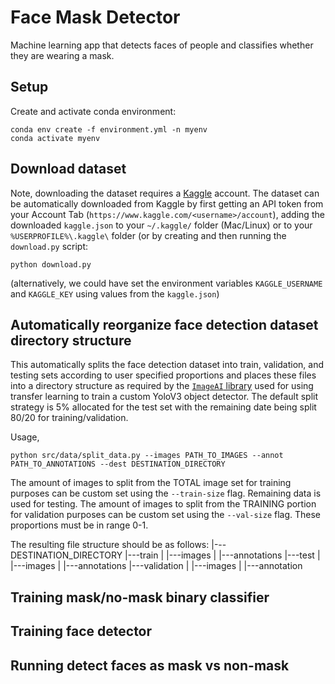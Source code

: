 # Face Mask Detector
Machine learning app that detects faces of people and classifies whether they are wearing a mask.

## Setup
Create and activate conda environment:
```
conda env create -f environment.yml -n myenv
conda activate myenv
```
## Download dataset
Note, downloading the dataset requires a [Kaggle](www.kaggle.com) account. The dataset can be automatically downloaded from Kaggle by first getting an API token from your Account Tab (`https://www.kaggle.com/<username>/account`), adding the downloaded `kaggle.json` to your `~/.kaggle/` folder (Mac/Linux) or to your `%USERPROFILE%\.kaggle\` folder (or by creating and then running the `download.py` script:
```
python download.py
```
(alternatively, we could have set the environment variables `KAGGLE_USERNAME` and `KAGGLE_KEY` using values from the `kaggle.json`)

## Automatically reorganize face detection dataset directory structure
This automatically splits the face detection dataset into train, validation, and testing sets according to user specified proportions and places these files into a directory structure as required by the [`ImageAI` library](https://github.com/OlafenwaMoses/ImageAI) used for using transfer learning to train a custom YoloV3 object detector. The default split strategy is 5% allocated for the test set with the remaining date being split 80/20 for training/validation.

Usage,
```
python src/data/split_data.py --images PATH_TO_IMAGES --annot PATH_TO_ANNOTATIONS --dest DESTINATION_DIRECTORY
```
The amount of images to split from the TOTAL image set for training purposes can be custom set using the `--train-size` flag. Remaining data is used for testing. The amount of images to split from the TRAINING portion for validation purposes can be custom set using the `--val-size` flag. These proportions must be in range 0-1.

The resulting file structure should be as follows:
|---DESTINATION_DIRECTORY
    |---train
    |   |---images
    |   |---annotations
    |---test
    |   |---images
    |   |---annotations
    |---validation
    |   |---images
    |   |---annotation

## Training mask/no-mask binary classifier

## Training face detector

## Running detect faces as mask vs non-mask